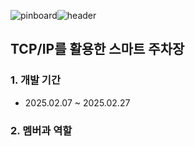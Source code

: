 ![pinboard](https://github.com/user-attachments/assets/102985bd-050c-4509-9b30-be9208c0b45c)![header](https://capsule-render.vercel.app/api?type=wave&color=auto&height=300&section=header&text=Parking%20Smoothly&fontSize=90)

## **TCP/IP를 활용한 스마트 주차장**

### 1. 개발 기간 

* 2025.02.07 ~ 2025.02.27 



### 2. 멤버과 역할 



